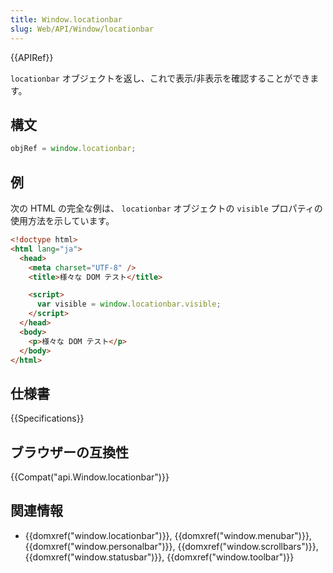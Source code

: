 ```yaml
---
title: Window.locationbar
slug: Web/API/Window/locationbar
---
```


{{APIRef}}

`locationbar` オブジェクトを返し、これで表示/非表示を確認することができます。

## 構文

```js
objRef = window.locationbar;
```

## 例

次の HTML の完全な例は、 `locationbar` オブジェクトの `visible` プロパティの使用方法を示しています。

```html
<!doctype html>
<html lang="ja">
  <head>
    <meta charset="UTF-8" />
    <title>様々な DOM テスト</title>

    <script>
      var visible = window.locationbar.visible;
    </script>
  </head>
  <body>
    <p>様々な DOM テスト</p>
  </body>
</html>
```

## 仕様書

{{Specifications}}

## ブラウザーの互換性

{{Compat("api.Window.locationbar")}}

## 関連情報

- {{domxref("window.locationbar")}}, {{domxref("window.menubar")}}, {{domxref("window.personalbar")}}, {{domxref("window.scrollbars")}}, {{domxref("window.statusbar")}}, {{domxref("window.toolbar")}}
